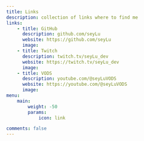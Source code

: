 ```yaml
---
title: Links
description: collection of links where to find me
links:
    - title: GitHub
      description: github.com/seyLu
      website: https://github.com/seyLu
      image:
    - title: Twitch
      description: twitch.tv/seyLu_dev
      website: https://twitch.tv/seyLu_dev
      image:
    - title: VODS
      description: youtube.com/@seyLuVODS
      website: https://youtube.com/@seyLuVODS
      image:
menu:
    main:
        weight: -50
        params:
            icon: link

comments: false
---
```

